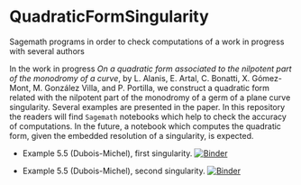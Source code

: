 # QuadraticFormSingularity
Sagemath programs in order to check  computations of a work in progress with several authors

In the work in progress *On a quadratic form associated to the nilpotent part of the monodromy of a curve*, by L. Alanis, E. Artal, C. Bonatti, X. Gómez-Mont, M. González Villa, and P. Portilla, we construct a quadratic form related with the nilpotent part of the monodromy of a germ of a plane curve singularity. Several examples are presented in the paper. In this repository the readers will find `Sagemath` notebooks which help to check the accuracy of computations. In the future, a notebook which computes the quadratic form, given the embedded resolution of a singularity, is expected.

- Example 5.5 (Dubois-Michel), first singularity. [![Binder](https://mybinder.org/badge_logo.svg)](https://mybinder.org/v2/gh/enriqueartal/QuadraticFormSingularity/main?filepath=Ejemplo5.5a.v3.ipynb)

- Example 5.5 (Dubois-Michel), second singularity. [![Binder](https://mybinder.org/badge_logo.svg)](https://mybinder.org/v2/gh/enriqueartal/QuadraticFormSingularity/main?filepath=Ejemplo5.5b.v3.ipynb)

